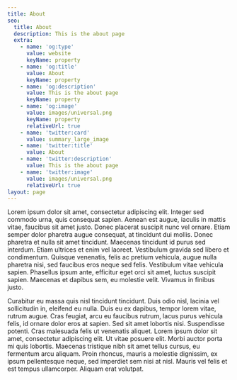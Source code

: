 ```yaml
---
title: About
seo:
  title: About
  description: This is the about page
  extra:
    - name: 'og:type'
      value: website
      keyName: property
    - name: 'og:title'
      value: About
      keyName: property
    - name: 'og:description'
      value: This is the about page
      keyName: property
    - name: 'og:image'
      value: images/universal.png
      keyName: property
      relativeUrl: true
    - name: 'twitter:card'
      value: summary_large_image
    - name: 'twitter:title'
      value: About
    - name: 'twitter:description'
      value: This is the about page
    - name: 'twitter:image'
      value: images/universal.png
      relativeUrl: true
layout: page
---
```


Lorem ipsum dolor sit amet, consectetur adipiscing elit. Integer sed commodo urna, quis consequat sapien. Aenean est augue, iaculis in mattis vitae, faucibus sit amet justo. Donec placerat suscipit nunc vel ornare. Etiam semper dolor pharetra augue consequat, at tincidunt dui mollis. Donec pharetra et nulla sit amet tincidunt. Maecenas tincidunt id purus sed interdum. Etiam ultrices et enim vel laoreet. Vestibulum gravida sed libero et condimentum. Quisque venenatis, felis ac pretium vehicula, augue nulla pharetra nisi, sed faucibus eros neque sed felis. Vestibulum vitae vehicula sapien. Phasellus ipsum ante, efficitur eget orci sit amet, luctus suscipit sapien. Maecenas et dapibus sem, eu molestie velit. Vivamus in finibus justo.

Curabitur eu massa quis nisl tincidunt tincidunt. Duis odio nisl, lacinia vel sollicitudin in, eleifend eu nulla. Duis eu ex dapibus, tempor lorem vitae, rutrum augue. Cras feugiat, arcu eu faucibus rutrum, lacus purus vehicula felis, id ornare dolor eros at sapien. Sed sit amet lobortis nisi. Suspendisse potenti. Cras malesuada felis ut venenatis aliquet. Lorem ipsum dolor sit amet, consectetur adipiscing elit. Ut vitae posuere elit. Morbi auctor porta mi quis lobortis. Maecenas tristique nibh sit amet tellus cursus, eu fermentum arcu aliquam. Proin rhoncus, mauris a molestie dignissim, ex ipsum pellentesque neque, sed imperdiet sem nisi at nisl. Mauris vel felis et est tempus ullamcorper. Aliquam erat volutpat.
